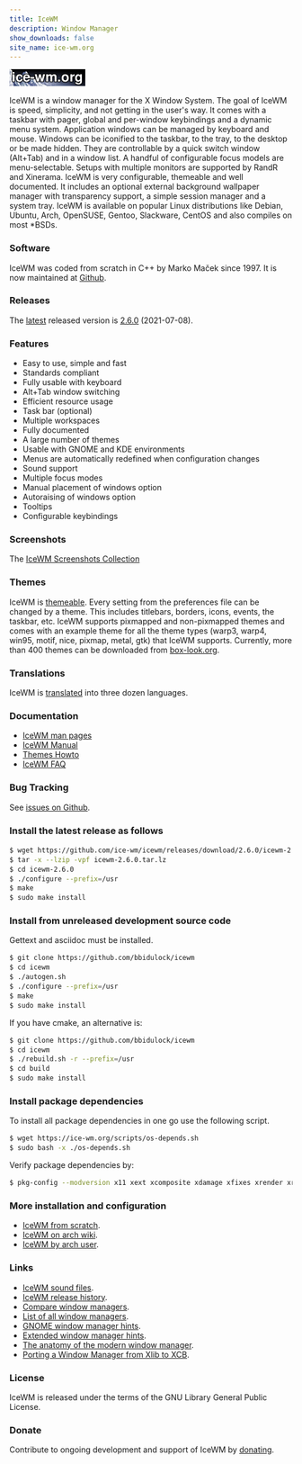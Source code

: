 ```yaml
---
title: IceWM
description: Window Manager
show_downloads: false
site_name: ice-wm.org
---
```


[![IceWM website logo][1]][2]

IceWM is a window manager for the X Window System.
The goal of IceWM is speed, simplicity,
and not getting in the user's way.
It comes with a taskbar with pager,
global and per-window keybindings
and a dynamic menu system.
Application windows can be managed by keyboard and mouse.
Windows can be iconified to the taskbar,
to the tray, to the desktop or be made hidden.
They are controllable by a quick switch
window (Alt+Tab) and in a window list.
A handful of configurable focus models are menu-selectable.
Setups with multiple monitors are supported by RandR and Xinerama.
IceWM is very configurable, themeable and well documented.
It includes an optional external background
wallpaper manager with transparency support,
a simple session manager and a system tray.
IceWM is available on popular Linux distributions like
Debian, Ubuntu, Arch, OpenSUSE, Gentoo, Slackware, CentOS
and also compiles on most \*BSDs.

### Software

IceWM was coded from scratch in C++ by Marko Maček since 1997.
It is now maintained at [Github][3].

### Releases

The [latest][15] released version is [2.6.0][4] (2021-07-08).

### Features

- Easy to use, simple and fast
- Standards compliant
- Fully usable with keyboard
- Alt+Tab window switching
- Efficient resource usage
- Task bar (optional)
- Multiple workspaces
- Fully documented
- A large number of themes
- Usable with GNOME and KDE environments
- Menus are automatically redefined when configuration changes
- Sound support
- Multiple focus modes
- Manual placement of windows option
- Autoraising of windows option
- Tooltips
- Configurable keybindings

### Screenshots

The [IceWM Screenshots Collection](screenshots/)

### Themes

IceWM is [themeable](themes/).
Every setting from the preferences file can be changed
by a theme. This includes titlebars, borders, icons, events, the taskbar,
etc. IceWM supports pixmapped and non-pixmapped themes and comes with an
example theme for all the theme types (warp3, warp4, win95, motif, nice,
pixmap, metal, gtk) that IceWM supports.
Currently, more than 400 themes can be downloaded from
[box-look.org][6].

### Translations

IceWM is [translated][8] into three dozen languages.

### Documentation

- [IceWM man pages](man/)
- [IceWM Manual](manual/)
- [Themes Howto](themes/)
- [IceWM FAQ](FAQ/)

### Bug Tracking

See [issues on Github][5].

### Install the latest release as follows

```bash
$ wget https://github.com/ice-wm/icewm/releases/download/2.6.0/icewm-2.6.0.tar.lz
$ tar -x --lzip -vpf icewm-2.6.0.tar.lz
$ cd icewm-2.6.0
$ ./configure --prefix=/usr
$ make
$ sudo make install
```
### Install from unreleased development source code

Gettext and asciidoc must be installed.

```bash
$ git clone https://github.com/bbidulock/icewm
$ cd icewm
$ ./autogen.sh
$ ./configure --prefix=/usr
$ make
$ sudo make install
```

If you have cmake, an alternative is:

```bash
$ git clone https://github.com/bbidulock/icewm
$ cd icewm
$ ./rebuild.sh -r --prefix=/usr
$ cd build
$ sudo make install
```

### Install package dependencies

To install all package dependencies
in one go use the following script.

```bash
$ wget https://ice-wm.org/scripts/os-depends.sh
$ sudo bash -x ./os-depends.sh
```

Verify package dependencies by:

```bash
$ pkg-config --modversion x11 xext xcomposite xdamage xfixes xrender xrandr xinerama xft fontconfig sm ice sndfile alsa ao gio-2.0 gio-unix-2.0 gdk-pixbuf-xlib-2.0 imlib2 librsvg-2.0 xpm libpng libjpeg
```

### More installation and configuration

- [IceWM from scratch][10].
- [IceWM on arch wiki][16].
- [IceWM by arch user][17].

### Links

- [IceWM sound files](icewm-sounds).
- [IceWM release history](versions.html).
- [Compare window managers][11].
- [List of all window managers][12].
- [GNOME window manager hints][13].
- [Extended window manager hints][19].
- [The anatomy of the modern window manager][18].
- [Porting a Window Manager from Xlib to XCB][20].

### License

IceWM is released under the terms of the GNU Library General Public License.

### Donate

Contribute to ongoing development and support of IceWM by [donating][14].

[1]: images/logom.jpg "ice-wm.org"
[2]: https://ice-wm.org
[3]: https://github.com/bbidulock/icewm
[4]: https://github.com/ice-wm/icewm/releases/download/2.6.0/icewm-2.6.0.tar.lz
[5]: https://github.com/bbidulock/icewm/issues
[6]: https://themes.ice-wm.org
[8]: https://l10n.opensuse.org/projects/icewm/icewm-1-4-branch/
[9]: https://sandbox.cz/~covex/icewm/iceicons/iceicons-default-0.10.0.tar.gz
[10]: http://www.linuxfromscratch.org/blfs/view/svn/x/icewm.html
[11]: https://en.wikipedia.org/wiki/Comparison_of_X_window_managers
[12]: https://www.gilesorr.com/wm/table.html
[13]: https://ice-wm.org/gnome-wm-hints/
[14]: https://gijsbers.github.io/donate/
[15]: https://github.com/ice-wm/icewm/releases/latest
[16]: https://wiki.archlinux.org/index.php/IceWM
[17]: https://www.archlinuxuser.com/2013/02/how-to-install-configure-icewm-window.html
[18]: https://www.cs.ru.nl/bachelors-theses/2019/Max_van_Deurzen___4581903___The_anatomy_of_the_modern_window_manager_-_a_case_study_for_X_in_an_Agile_manner.pdf
[19]: https://developer.gnome.org/wm-spec/
[20]: https://projects.mini-dweeb.org/attachments/download/4/report.pdf

[ vim: set ft=markdown sw=4 tw=80 nocin nosi fo+=tcqlorn: ]: #
